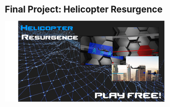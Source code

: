 # Final Project: Helicopter Resurgence
[![Helicopter Resurgence Game](../images/Helicopter_Resurgence_Game.png)](https://www.kongregate.com/games/supracharger1/helicopter-resurgence)